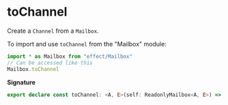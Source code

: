 # toChannel

Create a `Channel` from a `Mailbox`.

To import and use `toChannel` from the "Mailbox" module:

```ts
import * as Mailbox from "effect/Mailbox"
// Can be accessed like this
Mailbox.toChannel
```

**Signature**

```ts
export declare const toChannel: <A, E>(self: ReadonlyMailbox<A, E>) => Channel<Chunk<A>, unknown, E>
```
